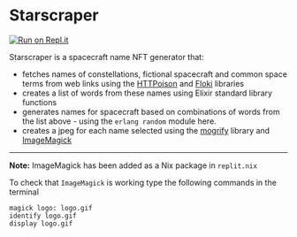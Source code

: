 # Starscraper

[![Run on Repl.it](https://repl.it/badge/github/aar2dee2/starscraper)](https://repl.it/github/aar2dee2/starscraper)

Starscraper is a spacecraft name NFT generator that:
  - fetches names of constellations, fictional spacecraft and common space terms from web links using the [HTTPoison](https://github.com/edgurgel/httpoison) and [Floki](https://github.com/philss/floki) libraries
  - creates a list of words from these names using Elixir standard library functions
  - generates names for spacecraft based on combinations of words from the list above - using the `erlang random` module here.
  - creates a jpeg for each name selected using the [mogrify](https://github.com/elixir-mogrify/mogrify) library and [ImageMagick](http://www.imagemagick.org/script/index.php)

  
  ---
  __Note:__ ImageMagick has been added as a Nix package in `replit.nix`

  To check that `ImageMagick` is working type the following commands in the terminal
  ```
  magick logo: logo.gif
  identify logo.gif
  display logo.gif
  ```